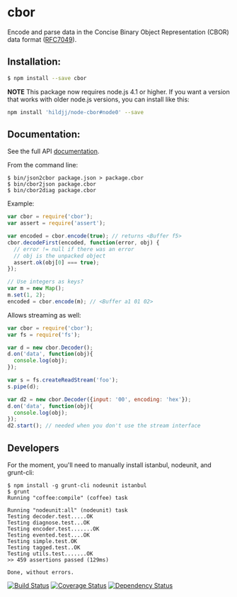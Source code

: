 cbor
====

Encode and parse data in the Concise Binary Object Representation (CBOR) data format ([RFC7049](http://tools.ietf.org/html/rfc7049)).

Installation:
------------

```bash
$ npm install --save cbor
```

**NOTE**
This package now requires node.js 4.1 or higher.  If you want a version that
works with older node.js versions, you can install like this:

```bash
npm install 'hildjj/node-cbor#node0' --save
```

Documentation:
-------------
See the full API [documentation](http://hildjj.github.io/node-cbor/doc/).

From the command line:
```
$ bin/json2cbor package.json > package.cbor
$ bin/cbor2json package.cbor
$ bin/cbor2diag package.cbor
```

Example:
```javascript
var cbor = require('cbor');
var assert = require('assert');

var encoded = cbor.encode(true); // returns <Buffer f5>
cbor.decodeFirst(encoded, function(error, obj) {
  // error != null if there was an error
  // obj is the unpacked object
  assert.ok(obj[0] === true);
});

// Use integers as keys?
var m = new Map();
m.set(1, 2);
encoded = cbor.encode(m); // <Buffer a1 01 02>
```

Allows streaming as well:

```javascript
var cbor = require('cbor');
var fs = require('fs');

var d = new cbor.Decoder();
d.on('data', function(obj){
  console.log(obj);
});

var s = fs.createReadStream('foo');
s.pipe(d);

var d2 = new cbor.Decoder({input: '00', encoding: 'hex'});
d.on('data', function(obj){
  console.log(obj);
});
d2.start(); // needed when you don't use the stream interface
```

Developers
----------

For the moment, you'll need to manually install istanbul, nodeunit, and grunt-cli:

```
$ npm install -g grunt-cli nodeunit istanbul
$ grunt
Running "coffee:compile" (coffee) task

Running "nodeunit:all" (nodeunit) task
Testing decoder.test.....OK
Testing diagnose.test...OK
Testing encoder.test.......OK
Testing evented.test....OK
Testing simple.test.OK
Testing tagged.test..OK
Testing utils.test.......OK
>> 459 assertions passed (129ms)

Done, without errors.
```


[![Build Status](https://api.travis-ci.org/hildjj/node-cbor.png)](https://travis-ci.org/hildjj/node-cbor)
[![Coverage Status](https://coveralls.io/repos/hildjj/node-cbor/badge.png?branch=master)](https://coveralls.io/r/hildjj/node-cbor?branch=master)
[![Dependency Status](https://david-dm.org/hildjj/node-cbor.png)](https://david-dm.org/hildjj/node-cbor)
